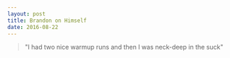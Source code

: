 ```yaml
---
layout: post
title: Brandon on Himself
date: 2016-08-22
---
```


> "I had two nice warmup runs and then I was neck-deep in the suck"